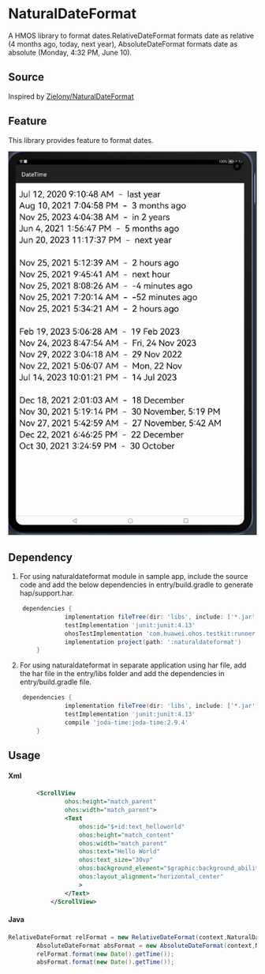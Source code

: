 # NaturalDateFormat

A HMOS library to format dates.RelativeDateFormat formats date as relative (4 months ago, today, next year), AbsoluteDateFormat formats date as absolute (Monday, 4:32 PM, June 10).

## Source
Inspired by [ZieIony/NaturalDateFormat](https://github.com/ZieIony/NaturalDateFormat) 

## Feature
This library provides feature to format dates.

![](screenshots/NaturalDateFormat.png)
## Dependency
1. For using naturaldateformat module in sample app, include the source code and add the below dependencies in entry/build.gradle to generate hap/support.har.
```groovy
	dependencies {
                implementation fileTree(dir: 'libs', include: ['*.jar', '*.har'])
                testImplementation 'junit:junit:4.13'
                ohosTestImplementation 'com.huawei.ohos.testkit:runner:1.0.0.100'
                implementation project(path: ':naturaldateformat')
        }
```
2. For using naturaldateformat in separate application using har file, add the har file in the entry/libs folder and add the dependencies in entry/build.gradle file.
```groovy
	dependencies {
                implementation fileTree(dir: 'libs', include: ['*.jar'])
                testImplementation 'junit:junit:4.13'
                compile 'joda-time:joda-time:2.9.4'
        }
```


## Usage

#### Xml

```xml
        <ScrollView
                ohos:height="match_parent"
                ohos:width="match_parent">
                <Text
                    ohos:id="$+id:text_helloworld"
                    ohos:height="match_content"
                    ohos:width="match_parent"
                    ohos:text="Hello World"
                    ohos:text_size="30vp"
                    ohos:background_element="$graphic:background_ability_main"
                    ohos:layout_alignment="horizontal_center"
                    >
                </Text>
            </ScrollView>
```
#### Java
```java
RelativeDateFormat relFormat = new RelativeDateFormat(context,NaturalDateFormat.DATE);
        AbsoluteDateFormat absFormat = new AbsoluteDateFormat(context,NaturalDateFormat.DATE | NaturalDateFormat.HOURS | NaturalDateFormat.MINUTES);
        relFormat.format(new Date().getTime());
        absFormat.format(new Date().getTime());
```


